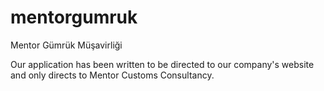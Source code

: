 # mentorgumruk

Mentor Gümrük Müşavirliği

Our application has been written to be directed to our company's website and only directs to Mentor Customs Consultancy.

